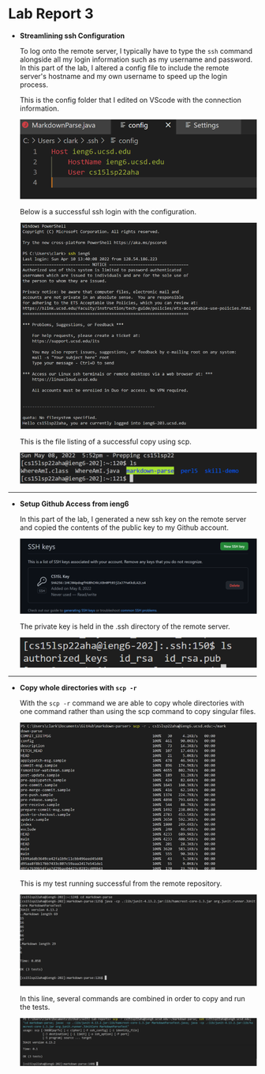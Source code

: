 # Lab Report 3

- **Streamlining ssh Configuration**
    
    To log onto the remote server, I typically have to type the `ssh` command alongside all my login information such as my username and password. In this part of the lab, I altered a config file to include the remote server's hostname and my own username to speed up the login process.

    
    This is the config folder that I edited on VScode with the connection information.

    ![config](config.PNG)

    Below is a successful ssh login with the configuration.

    ![config_login](config_login.PNG)

    This is the file listing of a successful copy using scp.

    ![scp_copy](scp_copy.PNG)
---
- **Setup Github Access from ieng6**

    In this part of the lab, I generated a new ssh key on the remote server and copied the contents of the public key to my Github account.

    ![pub_key](pub_key.PNG)

    The private key is held in the .ssh directory of the remote server.

    ![private_key](private_key.PNG)

---
- **Copy whole directories with `scp -r`**

    With the `scp -r` command we are able to copy whole directories with one command rather than using the scp command to copy singular files. 

    ![scp_directory](scp_directory.PNG)

    This is my test running successful from the remote repository.

    ![scp_directory_test](scp_directory_test.PNG)

    In this line, several commands are combined in order to copy and run the tests.

    ![one_line](one_line.PNG)